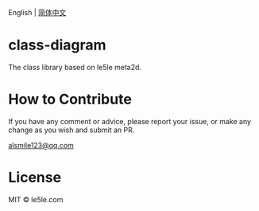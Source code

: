 English | [简体中文](./README.CN.md)

# class-diagram

The class library based on le5le meta2d.

# How to Contribute

If you have any comment or advice, please report your issue, or make any change as you wish and submit an PR.

alsmile123@qq.com

# License

MIT © le5le.com
